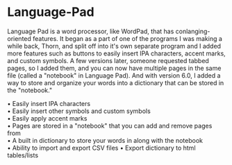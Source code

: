 # Language-Pad
Language Pad is a word processor, like WordPad, that has conlanging-oriented features. It began as a part of one of the programs I was making a while back, Thorn,  and split off into it's own separate program and I added more features such as buttons to easily insert IPA characters, accent marks, and custom symbols. A few versions later, someone requested tabbed pages, so I added them, and you can now have multiple pages in the same file (called a "notebook" in Language Pad). And with version 6.0, I added a way to store and organize your words into a dictionary that can be stored in the "notebook." 

  • Easily insert IPA characters    
  • Easily insert other symbols and custom symbols     
  • Easily apply accent marks      
  • Pages are stored in a "notebook" that you can add and remove pages from     
  • A built in dictionary to store your words in along with the notebook      
        • Ability to import and export CSV files
        • Export dictionary to html tables/lists
